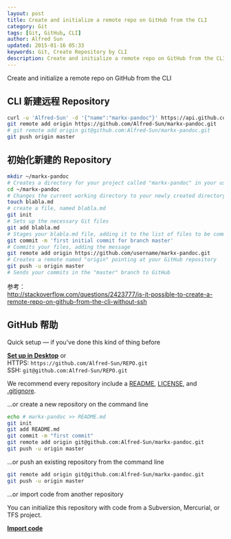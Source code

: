 ```yaml
---
layout: post
title: Create and initialize a remote repo on GitHub from the CLI
category: Git
tags: [Git, GitHub, CLI]
author: Alfred Sun
updated: 2015-01-16 05:33
keywords: Git, Create Repository by CLI
description: Create and initialize a remote repo on GitHub from the CLI
---
```


Create and initialize a remote repo on GitHub from the CLI

## CLI 新建远程 Repository

```sh
curl -u 'Alfred-Sun' -d '{"name":"markx-pandoc"}' https://api.github.com/user/repos
git remote add origin https://github.com/Alfred-Sun/markx-pandoc.git
# git remote add origin git@github.com:Alfred-Sun/markx-pandoc.git
git push origin master
```

<!--more-->

## 初始化新建的 Repository

```bash
mkdir ~/markx-pandoc
# Creates a directory for your project called "markx-pandoc" in your user directory
cd ~/markx-pandoc
# Changes the current working directory to your newly created directory
touch blabla.md
# create a file, named blabla.md
git init
# Sets up the necessary Git files
git add blabla.md
# Stages your blabla.md file, adding it to the list of files to be committed
git commit -m 'first initial commit for branch master'
# Commits your files, adding the message 
git remote add origin https://github.com/username/markx-pandoc.git
# Creates a remote named "origin" pointing at your GitHub repository
git push -u origin master
# Sends your commits in the "master" branch to GitHub
```

参考：   
http://stackoverflow.com/questions/2423777/is-it-possible-to-create-a-remote-repo-on-github-from-the-cli-without-ssh


## GitHub 帮助

Quick setup — if you've done this kind of thing before

**[Set up in Desktop](github-windows://openRepo/https://github.com/Alfred-Sun/REPO)**	or	   
HTTPS: `https://github.com/Alfred-Sun/REPO.git`   
SSH: `git@github.com:Alfred-Sun/REPO.git`

We recommend every repository include a [README][], [LICENSE][], and [.gitignore][].

[README]: https://github.com/Alfred-Sun/REPO/new/master?readme=1
[LICENSE]: https://github.com/Alfred-Sun/REPO/new/master?filename=LICENSE.md
[.gitignore]: https://github.com/Alfred-Sun/REPO/new/master?filename=.gitignore


…or create a new repository on the command line

```sh
echo # markx-pandoc >> README.md
git init
git add README.md
git commit -m "first commit"
git remote add origin git@github.com:Alfred-Sun/markx-pandoc.git
git push -u origin master
```

…or push an existing repository from the command line

```sh
git remote add origin git@github.com:Alfred-Sun/markx-pandoc.git
git push -u origin master
```

…or import code from another repository

You can initialize this repository with code from a Subversion, Mercurial, or TFS project.

**[Import code](https://import.github.com/Alfred-Sun/REPO/import)**
